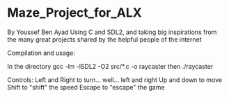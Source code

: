 # Maze_Project_for_ALX
By Youssef Ben Ayad
Using C and SDL2, and taking big inspirations from the many great projects shared by the helpful people of the internet

Compilation and usage:

In the directory
gcc -lm -lSDL2 -O2 src/*.c -o raycaster
then
./raycaster


Controls:
Left and Right to turn... well... left and right
Up and down to move
Shift to "shift" the speed
Escape to "escape" the game
